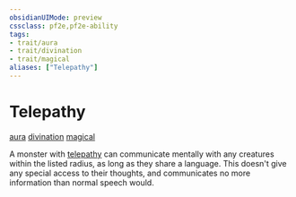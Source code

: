 ```yaml
---
obsidianUIMode: preview
cssclass: pf2e,pf2e-ability
tags:
- trait/aura
- trait/divination
- trait/magical
aliases: ["Telepathy"]
---
```

# Telepathy
[aura](rules/traits/aura.md "Aura Combat Trait")  [divination](rules/traits/divination.md "Divination School Trait")  [magical](rules/traits/magical.md "Magical Item Trait")  

A monster with [telepathy](compendium/spells/telepathy.md) can communicate mentally with any creatures within the listed radius, as long as they share a language. This doesn't give any special access to their thoughts, and communicates no more information than normal speech would.